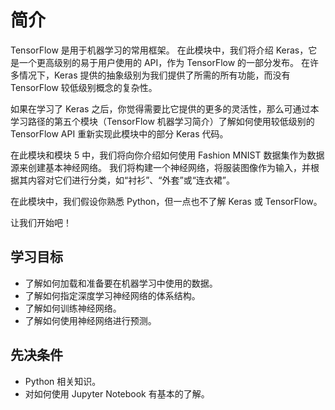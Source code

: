 # 简介
TensorFlow 是用于机器学习的常用框架。 在此模块中，我们将介绍 Keras，它是一个更高级别的易于用户使用的 API，作为 TensorFlow 的一部分发布。 在许多情况下，Keras 提供的抽象级别为我们提供了所需的所有功能，而没有 TensorFlow 较低级别概念的复杂性。

如果在学习了 Keras 之后，你觉得需要比它提供的更多的灵活性，那么可通过本学习路径的第五个模块（TensorFlow 机器学习简介）了解如何使用较低级别的 TensorFlow API 重新实现此模块中的部分 Keras 代码。

在此模块和模块 5 中，我们将向你介绍如何使用 Fashion MNIST 数据集作为数据源来创建基本神经网络。 我们将构建一个神经网络，将服装图像作为输入，并根据其内容对它们进行分类，如“衬衫”、“外套”或“连衣裙”。

在此模块中，我们假设你熟悉 Python，但一点也不了解 Keras 或 TensorFlow。

让我们开始吧！

## 学习目标

* 了解如何加载和准备要在机器学习中使用的数据。
* 了解如何指定深度学习神经网络的体系结构。
* 了解如何训练神经网络。
* 了解如何使用神经网络进行预测。
## 先决条件
- Python 相关知识。
- 对如何使用 Jupyter Notebook 有基本的了解。
